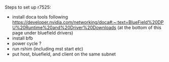 

Steps to set up r7525:

- install doca tools following https://developer.nvidia.com/networking/doca#:~:text=BlueField%20DPU%20Runtime%20and%20Driver%20Downloads (at the bottom of this page under bluefield drivers)
- install bfb
- power cycle ?
- run rshim (including mst start etc)
- put host, bluefield, and client on the same subnet







